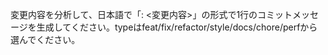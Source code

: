 変更内容を分析して、日本語で「<type>: <変更内容>」の形式で1行のコミットメッセージを生成してください。typeはfeat/fix/refactor/style/docs/chore/perfから選んでください。